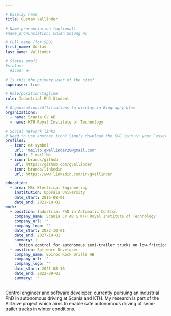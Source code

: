 ```yaml
---

# Display name
title: Gustav Vallinder

# Name pronunciation (optional)
#name_pronunciation: Chien Shiung Wu

# Full name (for SEO)
first_name: Gustav
last_name: Vallinder

# Status emoji
#status:
  #icon: ☕️

# Is this the primary user of the site?
superuser: true

# Role/position/tagline
role: Industrial PhD Student

# Organizations/Affiliations to display in Biography blox
organizations:
  - name: Scania CV AB
  - name: KTH Royal Institute of Technology

# Social network links
# Need to use another icon? Simply download the SVG icon to your `assets/media/icons/` folder.
profiles:
  - icon: at-symbol
    url: 'mailto:gwallinder20@gmail.com'
    label: E-mail Me
  - icon: brands/github
    url: https://github.com/gvallinder
  - icon: brands/linkedin
    url: https://www.linkedin.com/in/gvallinder

education: 
  - area: MSc Electrical Engineering
    institution: Uppsala University
    date_start: 2016-08-01
    date_end: 2021-10-01
work:
  - position: Industrial PhD in Automatic Control
    company_name: Scania CV AB & KTH Royal Institute of Technology
    company_url: ''
    company_logo: ''
    date_start: 2022-10-01
    date_end: 2027-10-01
    summary: |
      Motion control for autonomous semi-trailer trucks on low-friction roads. Supervised by Pedro F. Lima (Scania), Jonas Mårtensson and Karl-Henrik Johansson (KTH).
  - position: Software Developer
    company_name: Epiroc Rock Drills AB 
    company_url: ''
    company_logo: ''
    date_start: 2021-08-10
    date_end: 2022-09-01
    summary: ''
---
```


Control engineer and software developer, currently pursuing an industrial PhD in autonomous driving at Scania and KTH. My research is part of the AllDrive project which aims to enable safe autonomous driving of semi-trailer trucks in winter conditions.